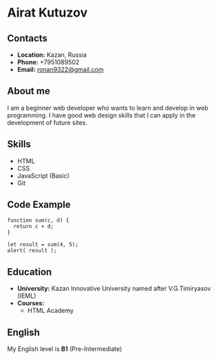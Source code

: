 # Airat Kutuzov
## Contacts
* **Location:** Kazan, Russia
* **Phone:** +7951089502
* **Email:** ronan9322@gmail.com
## About me
I am a beginner web developer who wants to learn and develop in web programming. 
I have good web design skills that I can apply in the development of future sites.
## Skills
* HTML
* CSS
* JavaScript (Basic)
* Git
## Code Example
```
function sum(c, d) {
  return c + d;
}

let result = sum(4, 5);
alert( result );
```
## Education
* **University:** Kazan Innovative University named after V.G.Timiryasov (IEML)
* **Courses:** 
    - HTML Academy
## English
My English level is **B1** (Pre-Intermediate)
